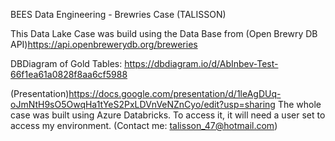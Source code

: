 BEES Data Engineering - Brewries Case (TALISSON)

This Data Lake Case was build using the Data Base from (Open Brewry DB API)<https://api.openbrewerydb.org/breweries>

DBDiagram of Gold Tables: https://dbdiagram.io/d/AbInbev-Test-66f1ea61a0828f8aa6cf5988


(Presentation)<https://docs.google.com/presentation/d/1leAgDUq-oJmNtH9sO5OwqHa1tYeS2PxLDVnVeNZnCyo/edit?usp=sharing>
The whole case was built using Azure Databricks. To access it, it will need a user set to access my environment. (Contact me: <talisson_47@hotmail.com>)

